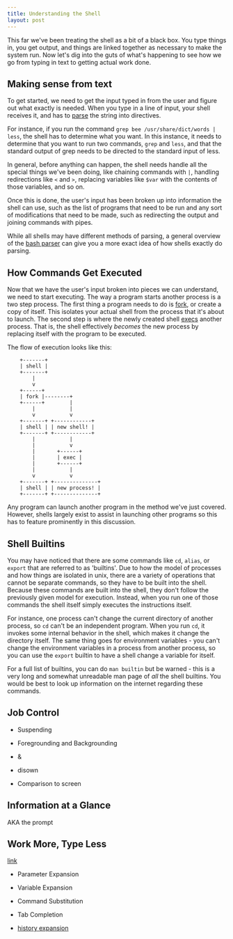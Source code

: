 ```yaml
---
title: Understanding the Shell
layout: post
---
```


This far we've been treating the shell as a bit of a black box. You type things
in, you get output, and things are linked together as necessary to make the
system run. Now let's dig into the guts of what's happening to see how we go
from typing in text to getting actual work done.

Making sense from text
----------------------

To get started, we need to get the input typed in from the user and figure out
what exactly is needed. When you type in a line of input, your shell receives
it, and has to [parse][wiki_parse] the string into directives.

For instance, if you run the command `grep bee /usr/share/dict/words | less`,
the shell has to determine what you want. In this instance, it needs to
determine that you want to run two commands, `grep` and `less`, and that the
standard output of grep needs to be directed to the standard input of less.

In general, before anything can happen, the shell needs handle all the special
things we've been doing, like chaining commands with `|`, handling redirections
like `<` and `>`, replacing variables like `$var` with the contents of those
variables, and so on.

Once this is done, the user's input has been broken up into information the
shell can use, such as the list of programs that need to be run and any sort of
modifications that need to be made, such as redirecting the output and joining
commands with pipes.

While all shells may have different methods of parsing, a general overview of
the [bash parser][parser] can give you a more exact idea of how shells exactly
do parsing.

[wiki_parse]: http://en.wikipedia.org/wiki/Parsing "Wikipedia: Parsing"
[parser]: http://mywiki.wooledge.org/BashParser "The Bash Parser"

How Commands Get Executed
-------------------------

Now that we have the user's input broken into pieces we can understand, we need
to start executing. The way a program starts another process is a two step
process. The first thing a program needs to do is [fork][fork], or create a copy
of itself. This isolates your actual shell from the process that it's about to
launch. The second step is where the newly created shell [execs][exec] another
process. That is, the shell effectively *becomes* the new process by replacing
itself with the program to be executed.

[fork]: http://linux.die.net/man/3/fork "man 3 fork"
[exec]: http://linux.die.net/man/3/exec "man 3 exec"

The flow of execution looks like this:

        +-------+
        | shell |
        +-------+
            |
            v
        +------+
        | fork |--------+
        +------+        |
            |           |
            v           v
        +-------+ +------------+
        | shell | | new shell! |
        +-------+ +------------+
            |           |
            |           v
            |       +------+
            |       | exec |
            |       +------+
            |           |
            v           v
        +-------+ +--------------+
        | shell | | new process! |
        +-------+ +--------------+

Any program can launch another program in the method we've just covered.
However, shells largely exist to assist in launching other programs so this has
to feature prominently in this discussion.

Shell Builtins
--------------

You may have noticed that there are some commands like `cd`, `alias`, or
`export` that are referred to as 'builtins'. Due to how the model of processes
and how things are isolated in unix, there are a variety of operations that
cannot be separate commands, so they have to be built into the shell. Because
these commands are built into the shell, they don't follow the previously given
model for execution. Instead, when you run one of those commands the shell
itself simply executes the instructions itself.

For instance, one process can't change the current directory of another process,
so `cd` can't be an independent program. When you run `cd`, it invokes some
internal behavior in the shell, which makes it change the directory itself. The
same thing goes for environment variables - you can't change the environment
variables in a process from another process, so you can use the `export` builtin
to have a shell change a variable for itself.

For a full list of builtins, you can do `man builtin` but be warned - this is a
very long and somewhat unreadable man page of *all* the shell builtins. You
would be best to look up information on the internet regarding these commands.

Job Control
-----------

  * Suspending
  * Foregrounding and Backgrounding
  * &
  * disown

  * Comparison to screen

Information at a Glance
-----------------------

AKA the prompt

Work More, Type Less
--------------------

[link](http://tldp.org/LDP/Bash-Beginners-Guide/html/sect_03_04.html)

  * Parameter Expansion
  * Variable Expansion
  * Command Substitution

  * Tab Completion

  * [history expansion](http://www.acm.uiuc.edu/workshops/zsh/history/hist_expn.html)
